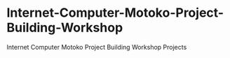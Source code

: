 # Internet-Computer-Motoko-Project-Building-Workshop
Internet Computer Motoko Project Building Workshop Projects
